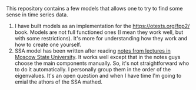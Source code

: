 This repository contains a few models that allows one to try to find some sense in time series data. 

1. I have built models as an implementation for the https://otexts.org/fpp2/ book. Models are not full functioned ones (I mean they work well, but with some restrictions). It's more for understanding how they work and how to create one yourself. 
2. SSA model has been written after reading [notes from lectures in Moscow State University](http://chaos.phys.msu.ru/loskutov/PDF/Annot_time_series_analysis.pdf). It works well except that in the notes guys choose the main components manually. So, it's not straightforward who to do it automatically. I personally group them in the order of the eigenvalues. It's an open question and when I have time I'm going to emial the athors of the SSA mathed.

